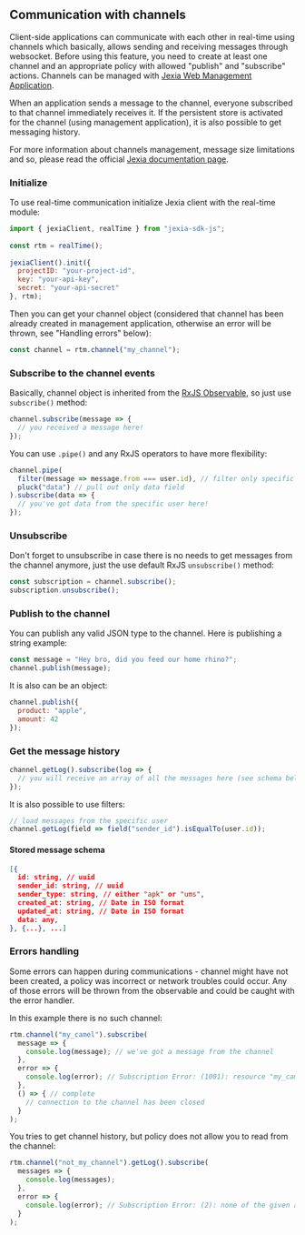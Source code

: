 ## Communication with channels

Client-side applications can communicate with each other in real-time using channels which basically, allows sending and receiving messages through websocket. 
Before using this feature, you need to create at least one channel and an appropriate policy with allowed "publish" and "subscribe" actions. Channels can be managed with [Jexia Web Management Application](https://docs.jexia.com/getting-started/user-management/).  

When an application sends a message to the channel, everyone subscribed to that channel immediately receives it. If the persistent store is activated for the channel (using management application), it is also possible to get messaging history.

For more information about channels management, message size limitations and so, please read the official [Jexia documentation page](https://www.jexia.com/en/docs/jexia-pub-sub-service/).  
  
### Initialize  
To use real-time communication initialize Jexia client with the real-time module:  
  
``` javascript
import { jexiaClient, realTime } from "jexia-sdk-js";  
  
const rtm = realTime();  
  
jexiaClient().init({  
  projectID: "your-project-id",  
  key: "your-api-key",    
  secret: "your-api-secret"  
}, rtm);  
```  

Then you can get your channel object (considered that channel has been already created in management application, otherwise an error will be thrown, see "Handling errors" below):

```javascript
const channel = rtm.channel("my_channel");
```

  
### Subscribe to the channel events
Basically, channel object is inherited from the [RxJS Observable](https://rxjs.dev/api/index/class/Observable), so just use `subscribe()` method: 
  
```javascript
channel.subscribe(message => {
  // you received a message here!
});
```

You can use `.pipe()` and any RxJS operators to have more flexibility:

```javascript
channel.pipe(
  filter(message => message.from === user.id), // filter only specific user
  pluck("data") // pull out only data field 
).subscribe(data => {
  // you've got data from the specific user here!
});
```  
 
 ### Unsubscribe

 Don't forget to unsubscribe in case there is no needs to get messages from the channel anymore, just the use default RxJS `unsubscribe()` method:
 
 ```javascript
 const subscription = channel.subscribe();
subscription.unsubscribe();
 ``` 
  
### Publish to the channel

You can publish any valid JSON type to the channel. Here is publishing a string example:
  
``` javascript
const message = "Hey bro, did you feed our home rhino?";  
channel.publish(message); 
```  

It is also can be an object:
```javascript
channel.publish({
  product: "apple",
  amount: 42
});  
```
  
### Get the message history  
  
```javascript
channel.getLog().subscribe(log => {
  // you will receive an array of all the messages here (see schema below)
});  
```

It is also possible to use filters:
```javascript
// load messages from the specific user
channel.getLog(field => field("sender_id").isEqualTo(user.id));
```

#### Stored message schema
```JSON
[{
  id: string, // uuid 
  sender_id: string, // uuid 
  sender_type: string, // either "apk" or "ums",
  created_at: string, // Date in ISO format 
  updated_at: string, // Date in ISO format
  data: any,
}, {...}, ...]
```

### Errors handling

Some errors can happen during communications - channel might have not been created, a policy was incorrect or network troubles could occur. Any of those errors will be thrown from the observable and could be caught with the error handler.

In this example there is no such channel:
```javascript
rtm.channel("my_camel").subscribe(
  message => {
    console.log(message); // we've got a message from the channel
  },
  error => {
    console.log(error); // Subscription Error: (1001): resource "my_camel" is unavailable
  },
  () => { // complete
    // connection to the channel has been closed
  }
);
```

You tries to get channel history, but policy does not allow you to read from the channel:
```javascript
rtm.channel("not_my_channel").getLog().subscribe(
  messages => {
    console.log(messages); 
  },
  error => {
    console.log(error); // Subscription Error: (2): none of the given actions ["read"] for this resource are allowed
  }
);
```
